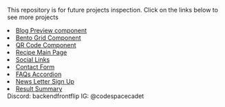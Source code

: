 This repository is for future projects inspection. Click on the links below to see more projects
<li><a href="https://backendfrontflip.github.io/spacecadetio/BPC-main/">Blog Preview component</a></li>
<li><a href="https://backendfrontflip.github.io/spacecadetio/Bentogrid/bento.html">Bento Grid Component</a></li>
<li><a href="https://backendfrontflip.github.io/spacecadetio/QCS/mobile.html">QR Code Component</a></li>
<li><a href="https://backendfrontflip.github.io/spacecadetio/Recipe-mainpage/recipe.html">Recipe Main Page</a></li>
<li><a href="https://backendfrontflip.github.io/spacecadetio/Socials/socials.html">Social Links</a></li>
<li><a href="https://backendfrontflip.github.io/spacecadetio/contact-form/contactform.html">Contact Form</a></li>
<li><a href="https://backendfrontflip.github.io/spacecadetio/faq-accordion-main/accordion.html">FAQs Accordion</a></li>
<li><a href="https://backendfrontflip.github.io/spacecadetio/newsletter-sign-up/index.html">News Letter Sign Up</a></li>
<li><a href="https://backendfrontflip.github.io/spacecadetio/result-summary/index.html">Result Summary</a></li>
Discord: backendfrontflip
IG: @codespacecadet
